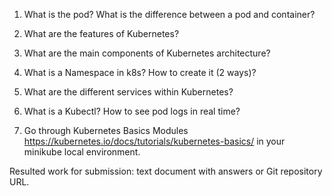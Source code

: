 1. What is the pod? What is the difference between a pod and container?

2. What are the features of Kubernetes?

3. What are the main components of Kubernetes architecture?

4. What is a Namespace in k8s? How to create it (2 ways)?

5. What are the different services within Kubernetes?

6. What is a Kubectl? How to see pod logs in real time?

7. Go through Kubernetes Basics Modules https://kubernetes.io/docs/tutorials/kubernetes-basics/ in your minikube local environment.

Resulted work for submission: text document with answers or Git repository URL.